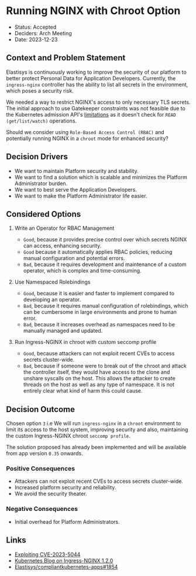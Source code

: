 # Running NGINX with Chroot Option

- Status: Accepted
- Deciders: Arch Meeting
- Date: 2023-12-23

## Context and Problem Statement

Elastisys is continuously working to improve the security of our platform to better protect Personal Data for Application Developers. Currently, the `ingress-nginx` controller has the ability to list all secrets in the environment, which poses a security risk.

We needed a way to restrict NGINX's access to only necessary TLS secrets. The initial approach to use Gatekeeper constraints was not feasible due to the Kubernetes admission API's [limitations](https://github.com/kubernetes/kubernetes/blob/v1.28.3/pkg/apis/admission/types.go#L157-L166) as it doesn't check for `READ (get/list/watch)` operations.

Should we consider using `Role-Based Access Control (RBAC)` and potentially running NGINX in a `chroot` mode for enhanced security?

## Decision Drivers

- We want to maintain Platform security and stability.
- We want to find a solution which is scalable and minimizes the Platform Administrator burden.
- We want to best serve the Application Developers.
- We want to make the Platform Administrator life easier.

## Considered Options

1. Write an Operator for RBAC Management

    - `Good`, because it provides precise control over which secrets NGINX can access, enhancing security.
    - `Good` because it automatically applies RBAC policies, reducing manual configuration and potential errors.
    - `Bad`, because it requires development and maintenance of a custom operator, which is complex and time-consuming.

1. Use Namespaced Rolebindings

    - `Good`, because it is easier and faster to implement compared to developing an operator.
    - `Bad`, because it requires manual configuration of rolebindings, which can be cumbersome in large environments and prone to human error.
    - `Bad`, because it increases overhead as namespaces need to be manually managed and updated.

1. Run Ingress-NGINX in chroot with custom seccomp profile

    - `Good`, because attackers can not exploit recent CVEs to access secrets cluster-wide.
    - `Bad`, because if someone were to break out of the chroot and attack the controller itself, they would have access to the clone and unshare syscalls on the host. This allows the attacker to create threads on the host as well as any type of namespace. It is not entirely clear what kind of harm this could cause.

## Decision Outcome

Chosen option `3` i.e We will run `ingress-nginx` in a `chroot` environment to limit its access to the host system, improving security and also, maintaining the custom Ingress-NGINX chroot `seccomp profile`.

The solution proposed has already been implemented and will be available from app version `0.35` onwards.

### Positive Consequences

- Attackers can not exploit recent CVEs to access secrets cluster-wide.
- Increased platform security and reliability.
- We avoid the security theater.

### Negative Consequences

- Initial overhead for Platform Administrators.

## Links

- [Exploiting CVE-2023-5044](https://raesene.github.io/blog/2023/10/29/exploiting-CVE-2023-5044/)
- [Kubernetes Blog on Ingress-NGINX 1.2.0](https://kubernetes.io/blog/2022/04/28/ingress-nginx-1-2-0/)
- [Elastisys/compliantkubernetes-apps#1854](https://github.com/elastisys/compliantkubernetes-apps/issues/1854)
